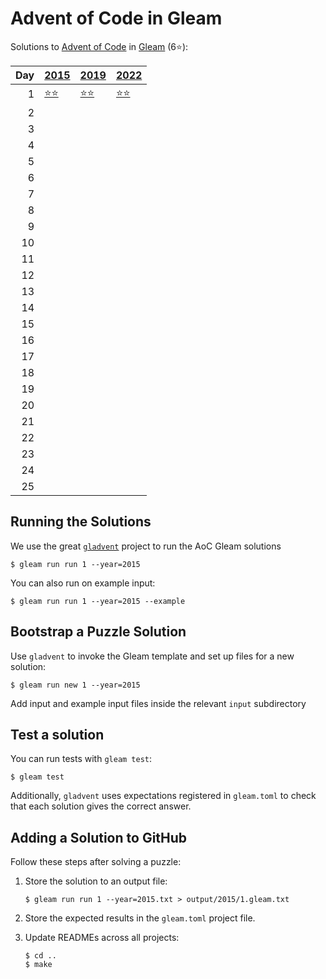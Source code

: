 # Advent of Code in Gleam

Solutions to [Advent of Code](https://adventofcode.com/) in [Gleam](https://gleam.run/) (6⭐):

|   Day | [2015](aoc/src/aoc_2015)                 | [2019](aoc/src/aoc_2019)                 | [2022](aoc/src/aoc_2022)                 |
|------:|:-----------------------------------------|:-----------------------------------------|:-----------------------------------------|
|     1 | [⭐⭐](aoc/src/aoc_2015/README_day_1.md) | [⭐⭐](aoc/src/aoc_2019/README_day_1.md) | [⭐⭐](aoc/src/aoc_2022/README_day_1.md) |
|     2 |                                          |                                          |                                          |
|     3 |                                          |                                          |                                          |
|     4 |                                          |                                          |                                          |
|     5 |                                          |                                          |                                          |
|     6 |                                          |                                          |                                          |
|     7 |                                          |                                          |                                          |
|     8 |                                          |                                          |                                          |
|     9 |                                          |                                          |                                          |
|    10 |                                          |                                          |                                          |
|    11 |                                          |                                          |                                          |
|    12 |                                          |                                          |                                          |
|    13 |                                          |                                          |                                          |
|    14 |                                          |                                          |                                          |
|    15 |                                          |                                          |                                          |
|    16 |                                          |                                          |                                          |
|    17 |                                          |                                          |                                          |
|    18 |                                          |                                          |                                          |
|    19 |                                          |                                          |                                          |
|    20 |                                          |                                          |                                          |
|    21 |                                          |                                          |                                          |
|    22 |                                          |                                          |                                          |
|    23 |                                          |                                          |                                          |
|    24 |                                          |                                          |                                          |
|    25 |                                          |                                          |                                          |

## Running the Solutions

We use the great [`gladvent`](https://github.com/TanklesXL/gladvent/) project to run the AoC Gleam solutions

```console
$ gleam run run 1 --year=2015
```

You can also run on example input:

```console
$ gleam run run 1 --year=2015 --example
```

## Bootstrap a Puzzle Solution

Use `gladvent` to invoke the Gleam template and set up files for a new solution:

```console
$ gleam run new 1 --year=2015
```

Add input and example input files inside the relevant `input` subdirectory

## Test a solution

You can run tests with `gleam test`:

```console
$ gleam test
```

Additionally, `gladvent` uses expectations registered in `gleam.toml` to check
that each solution gives the correct answer.

## Adding a Solution to GitHub

Follow these steps after solving a puzzle:

1. Store the solution to an output file:

    ```console
    $ gleam run run 1 --year=2015.txt > output/2015/1.gleam.txt
    ```

2. Store the expected results in the `gleam.toml` project file.

3. Update READMEs across all projects:

    ```console
    $ cd ..
    $ make
    ```
